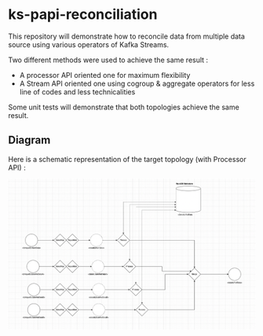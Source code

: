 # ks-papi-reconciliation

This repository will demonstrate how to reconcile data from multiple data source using various operators of Kafka Streams.

Two different methods were used to achieve the same result :

- A processor API oriented one for maximum flexibility
- A Stream API oriented one using cogroup & aggregate operators for less line of codes and less technicalities

Some unit tests will demonstrate that both topologies achieve the same result.


## Diagram

Here is a schematic representation of the target topology (with Processor API) :

![Visual step-by-step representation of the target topology](diagram.png)
